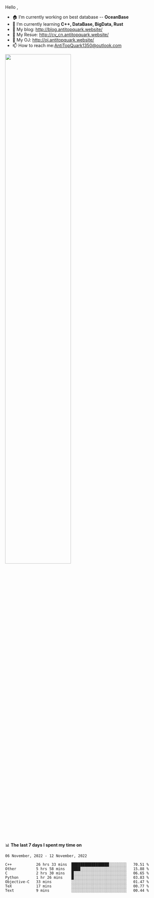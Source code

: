 
Hello , 

- 🏠 I’m currently working on best database -- **OceanBase**
- 🌱 I’m currently learning **C++, DataBase, BigData, Rust**
- 🔭 My blog:   http://blog.antitopquark.website/ 
- 👦 My Resue:  http://cv_cn.antitopquark.website/
- 🚉 My OJ:     http://oj.antitopquark.website/
- 📫 How to reach me:AntiTopQuark1350@outlook.com


<img width="65%" src="https://github-readme-stats.vercel.app/api?username=AntiTopQuark&show_icons=true&count_private=true&hide=prs&theme=default_repocard">


📊 **The last 7 days I spent my time on** 

<!--START_SECTION:waka-->
```text
06 November, 2022 - 12 November, 2022

C++           26 hrs 33 mins  █████████████████░░░░░░░░   70.51 % 
Other         5 hrs 58 mins   ████░░░░░░░░░░░░░░░░░░░░░   15.88 % 
C             2 hrs 30 mins   █░░░░░░░░░░░░░░░░░░░░░░░░   06.65 % 
Python        1 hr 26 mins    █░░░░░░░░░░░░░░░░░░░░░░░░   03.83 % 
Objective-C   33 mins         ░░░░░░░░░░░░░░░░░░░░░░░░░   01.47 % 
TeX           17 mins         ░░░░░░░░░░░░░░░░░░░░░░░░░   00.77 % 
Text          9 mins          ░░░░░░░░░░░░░░░░░░░░░░░░░   00.44 %
```
<!--END_SECTION:waka-->


